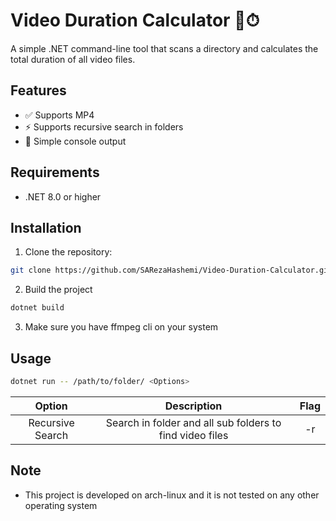 # Video Duration Calculator 🎥⏱

A simple .NET command-line tool that scans a directory and calculates the total duration of all video files.

## Features
- ✅ Supports MP4
- ⚡ Supports recursive search in folders 
- 📝 Simple console output

## Requirements
- .NET 8.0 or higher

## Installation
1. Clone the repository:
```bash
git clone https://github.com/SARezaHashemi/Video-Duration-Calculator.git
```
2. Build the project
```bash
dotnet build
```
3. Make sure you have ffmpeg cli on your system
## Usage
```bash
dotnet run -- /path/to/folder/ <Options>
```
|Option|Description|Flag|
|:-----:|:--------:|:--:|
|Recursive Search| Search in folder and all sub folders to find video files| -r |


## Note
- This project is developed on arch-linux and it is not tested on any other operating system

